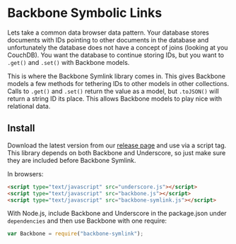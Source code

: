 # Backbone Symbolic Links

Lets take a common data browser data pattern. Your database stores documents with IDs pointing to other documents in the database and unfortunately the database does not have a concept of joins (looking at you CouchDB). You want the database to continue storing IDs, but you want to `.get()` and `.set()` with Backbone models.

This is where the Backbone Symlink library comes in. This gives Backbone models a few methods for tethering IDs to other models in other collections. Calls to `.get()` and `.set()` return the value as a model, but `.toJSON()` will return a string ID its place. This allows Backbone models to play nice with relational data.

## Install

Download the latest version from our [release page](https://github.com/BeneathTheInk/Temple/releases) and use via a script tag. This library depends on both Backbone and Underscore, so just make sure they are included before Backbone Symlink.

In browsers:

```html
<script type="text/javascript" src="underscore.js"></script>
<script type="text/javascript" src="backbone.js"></script>
<script type="text/javascript" src="backbone-symlink.js"></script>
```

With Node.js, include Backbone and Underscore in the package.json under `dependencies` and then use Backbone with one require:

```javascript
var Backbone = require("backbone-symlink");
```